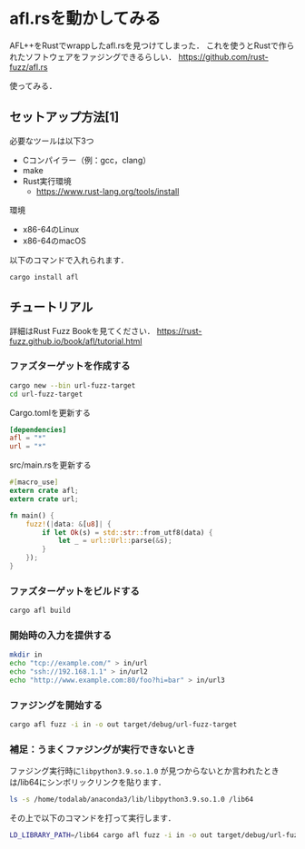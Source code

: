 # afl.rsを動かしてみる

AFL++をRustでwrappしたafl.rsを見つけてしまった．
これを使うとRustで作られたソフトウェアをファジングできるらしい．
https://github.com/rust-fuzz/afl.rs

使ってみる．

## セットアップ方法[1]

必要なツールは以下3つ
- Cコンパイラー（例：gcc，clang）
- make
- Rust実行環境
    - https://www.rust-lang.org/tools/install

環境
- x86-64のLinux
- x86-64のmacOS

以下のコマンドで入れられます．

```
cargo install afl
```

## チュートリアル
詳細はRust Fuzz Bookを見てください．
https://rust-fuzz.github.io/book/afl/tutorial.html

### ファズターゲットを作成する

```bash
cargo new --bin url-fuzz-target
cd url-fuzz-target
```

Cargo.tomlを更新する

```toml
[dependencies]
afl = "*"
url = "*"
```

src/main.rsを更新する

```rust
#[macro_use]
extern crate afl;
extern crate url;

fn main() {
    fuzz!(|data: &[u8]| {
        if let Ok(s) = std::str::from_utf8(data) {
            let _ = url::Url::parse(&s);
        }
    });
}
```

### ファズターゲットをビルドする

```bash
cargo afl build
```

### 開始時の入力を提供する

```bash
mkdir in
echo "tcp://example.com/" > in/url
echo "ssh://192.168.1.1" > in/url2
echo "http://www.example.com:80/foo?hi=bar" > in/url3
```

### ファジングを開始する

```bash
cargo afl fuzz -i in -o out target/debug/url-fuzz-target
```

### 補足：うまくファジングが実行できないとき
ファジング実行時に`libpython3.9.so.1.0` が見つからないとか言われたときは/lib64にシンボリックリンクを貼ります．

```bash
ls -s /home/todalab/anaconda3/lib/libpython3.9.so.1.0 /lib64
```

その上で以下のコマンドを打って実行します．

```bash
LD_LIBRARY_PATH=/lib64 cargo afl fuzz -i in -o out target/debug/url-fuzz-target
```
